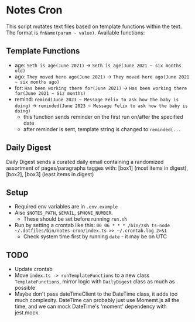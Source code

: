 # Notes Cron
This script mutates text files based on template functions within the text. The format is `fnName(param ~ value)`. Available functions:

## Template Functions
- age: `Seth is age(June 2021)` -> `Seth is age(June 2021 ~ six months old)`
- ago: `They moved here ago(June 2021)` -> `They moved here ago(June 2021 ~ six months ago)`
- for: `Has been working there for(June 2021)` -> `Has been working there for(June 2021 ~ Siz months)`
- remind: `remind(June 2023 ~ Message Felix to ask how the baby is doing)` -> `reminded(June 2023 ~ Message Felix to ask how the baby is doing)`
  - this function sends reminder on the first run on/after the specified date
  - after reminder is sent, template string is changed to `reminded(...`

## Daily Digest
Daily Digest sends a curated daily email containing a randomized assortment of pages/paragraphs tagges with: [box1] (most items in digest), [box2], [box3] (least items in digest)

## Setup
- Required env variables are in `.env.example`
- Also `$NOTES_PATH`, `$EMAIL`, `$PHONE_NUMBER`.
  - These should be set before running `run.sh`
- Run by setting a crontab like this: `00 06 * * * /bin/zsh ts-node ~/.dotfiles/bin/notes-cron/index.ts >> ~/.crontab.log 2>&1`
  - Check system time first by running `date` - it may be on UTC

## TODO
- Update crontab
- Move `index.ts -> runTemplateFunctions` to a new class `TemplateFunctions`, mirror logic with `DailyDigest` class as much as possible
- Maybe don't pass dateTimeClient to the DateTime class, it adds too much complexity. DateTime can probably just use Momemt.js all the time, and we can mock DateTime's 'moment' dependency with jest.mock.